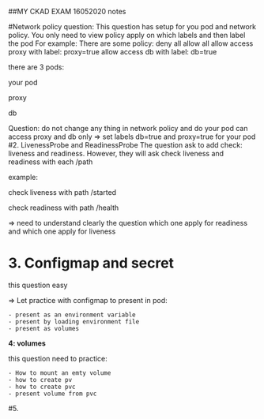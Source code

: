 ##MY CKAD EXAM 16052020 notes

#Network policy question:
This question has setup for you pod and network policy. You only need to view policy apply on which labels and then label the pod
For example:
There are some policy:
deny all
allow all
allow access proxy with label: proxy=true
allow access db with label: db=true

there are 3 pods:

your pod

proxy

db

Question: do not change any thing in network policy and do your pod can access proxy and db only
=> set labels db=true and proxy=true for your pod
#2. LivenessProbe and ReadinessProbe
The question ask to add check: liveness and readiness. However, they will ask check liveness and readiness with each /path

example:

check liveness with path /started

check readiness with path /health

=> need to understand clearly the question which one apply for readiness and which one apply for liveness

# 3. Configmap and secret

this question easy

=> Let practice with configmap to present in pod:

    - present as an environment variable
    - present by loading environment file
    - present as volumes

**4: volumes**

this question need to practice:
    
    - How to mount an emty volume
    - how to create pv
    - how to create pvc
    - present volume from pvc
  
 #5. 